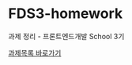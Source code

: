 # FDS3-homework
과제 정리 - 프론트엔드개발 School 3기 

[과제목록 바로가기](https://raw.githubusercontent.com/seong-jin/FDS3-homework/master/list.html)
